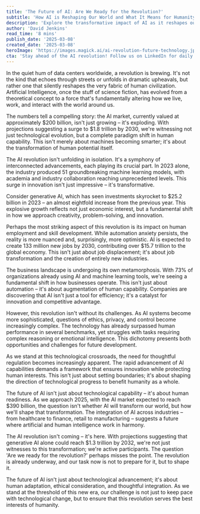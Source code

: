 ```yaml
---
title: 'The Future of AI: Are We Ready for the Revolution?'
subtitle: 'How AI is Reshaping Our World and What It Means for Humanity'
description: 'Explore the transformative impact of AI as it reshapes our world. With projections of the AI market reaching $1.8 trillion by 2030, delve into how AI is transforming industries, creating new opportunities, and addressing ethical challenges in this new era of human capability.'
author: 'David Jenkins'
read_time: '8 mins'
publish_date: '2025-03-08'
created_date: '2025-03-08'
heroImage: 'https://images.magick.ai/ai-revolution-future-technology.jpg'
cta: 'Stay ahead of the AI revolution! Follow us on LinkedIn for daily insights into the transformative world of artificial intelligence and join a community of forward-thinking professionals shaping the future.'
---
```


In the quiet hum of data centers worldwide, a revolution is brewing. It's not the kind that echoes through streets or unfolds in dramatic upheavals, but rather one that silently reshapes the very fabric of human civilization. Artificial Intelligence, once the stuff of science fiction, has evolved from a theoretical concept to a force that's fundamentally altering how we live, work, and interact with the world around us.

The numbers tell a compelling story: the AI market, currently valued at approximately $200 billion, isn't just growing – it's exploding. With projections suggesting a surge to $1.8 trillion by 2030, we're witnessing not just technological evolution, but a complete paradigm shift in human capability. This isn't merely about machines becoming smarter; it's about the transformation of human potential itself.

The AI revolution isn't unfolding in isolation. It's a symphony of interconnected advancements, each playing its crucial part. In 2023 alone, the industry produced 51 groundbreaking machine learning models, with academia and industry collaboration reaching unprecedented levels. This surge in innovation isn't just impressive – it's transformative.

Consider generative AI, which has seen investments skyrocket to $25.2 billion in 2023 – an almost eightfold increase from the previous year. This explosive growth reflects not just economic interest, but a fundamental shift in how we approach creativity, problem-solving, and innovation.

Perhaps the most striking aspect of this revolution is its impact on human employment and skill development. While automation anxiety persists, the reality is more nuanced and, surprisingly, more optimistic. AI is expected to create 133 million new jobs by 2030, contributing over $15.7 trillion to the global economy. This isn't just about job displacement; it's about job transformation and the creation of entirely new industries.

The business landscape is undergoing its own metamorphosis. With 73% of organizations already using AI and machine learning tools, we're seeing a fundamental shift in how businesses operate. This isn't just about automation – it's about augmentation of human capability. Companies are discovering that AI isn't just a tool for efficiency; it's a catalyst for innovation and competitive advantage.

However, this revolution isn't without its challenges. As AI systems become more sophisticated, questions of ethics, privacy, and control become increasingly complex. The technology has already surpassed human performance in several benchmarks, yet struggles with tasks requiring complex reasoning or emotional intelligence. This dichotomy presents both opportunities and challenges for future development.

As we stand at this technological crossroads, the need for thoughtful regulation becomes increasingly apparent. The rapid advancement of AI capabilities demands a framework that ensures innovation while protecting human interests. This isn't just about setting boundaries; it's about shaping the direction of technological progress to benefit humanity as a whole.

The future of AI isn't just about technological capability – it's about human readiness. As we approach 2025, with the AI market expected to reach $390 billion, the question isn't whether AI will transform our world, but how we'll shape that transformation. The integration of AI across industries – from healthcare to finance, retail to manufacturing – suggests a future where artificial and human intelligence work in harmony.

The AI revolution isn't coming – it's here. With projections suggesting that generative AI alone could reach $1.3 trillion by 2032, we're not just witnesses to this transformation; we're active participants. The question 'Are we ready for the revolution?' perhaps misses the point. The revolution is already underway, and our task now is not to prepare for it, but to shape it.

The future of AI isn't just about technological advancement; it's about human adaptation, ethical consideration, and thoughtful integration. As we stand at the threshold of this new era, our challenge is not just to keep pace with technological change, but to ensure that this revolution serves the best interests of humanity.